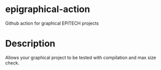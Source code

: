 # epigraphical-action
Github action for graphical EPITECH projects

# Description
Allows your graphical project to be tested with compilation and max size check.
